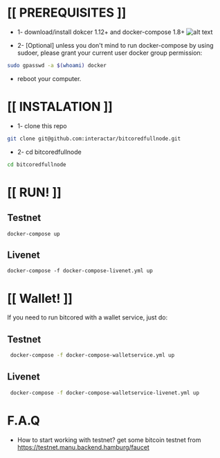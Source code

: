 # [[ PREREQUISITES ]] 

* 1- download/install dokcer 1.12+ and docker-compose 1.8+
![alt text](https://s3.minijuegosgratis.com/media/video-collection-img/video-collection-trollface-thumb.jpg)

* 2- [Optional] unless you don't mind to run docker-compose by using sudoer, please grant your current user docker group permission:
```sh
sudo gpasswd -a $(whoami) docker 
```
* reboot your computer.

# [[ INSTALATION ]] 

* 1- clone this repo
```sh
git clone git@github.com:interactar/bitcoredfullnode.git
```

* 2- cd bitcoredfullnode
```sh
cd bitcoredfullnode
```
# [[ RUN! ]]
## Testnet

`docker-compose up `

## Livenet

`docker-compose -f docker-compose-livenet.yml up `



# [[ Wallet! ]]
If you need to run bitcored with a wallet service, just do:

## Testnet

```sh
 docker-compose -f docker-compose-walletservice.yml up

```

## Livenet

```sh
 docker-compose -f docker-compose-walletservice-livenet.yml up
```

# F.A.Q

* How to start working with testnet?
get some bitcoin testnet from https://testnet.manu.backend.hamburg/faucet
